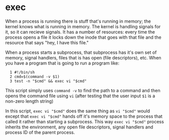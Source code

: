 # exec

When a process is running there is stuff that's running in memory; the kernel knows what is running in memory. The kernel is handling signals for it, so it can recieve signals. It has a number of resources: every time the process opens a file it locks down the inode that goes with that file and the resource that says "hey, I have this file." 

When a process starts a subprocess, that subprocess has it's own set of memory, signal handlers, files that is has open (file descriptors), etc. When you have a program that is going to run a program like:
```
  1 #!/bin/sh
  2 cmd=$(command -v $1)
  3 test -n "$cmd" && exec vi "$cmd"
```
This script simply uses `command -v` to find the path to a command and then opens the command file using `vi` (after testing that the user input `$1` is a non-zero length string)

In this script, `exec vi "$cmd"` does the same thing as `vi "$cmd"` would except that `exec vi "$cmd"` hands off it's memory space to the process that called it rather than starting a subprocess. This way `exec vi "$cmd"` process inherits the environment, any open file descriptors, signal handlers and process ID of the parent process.  
